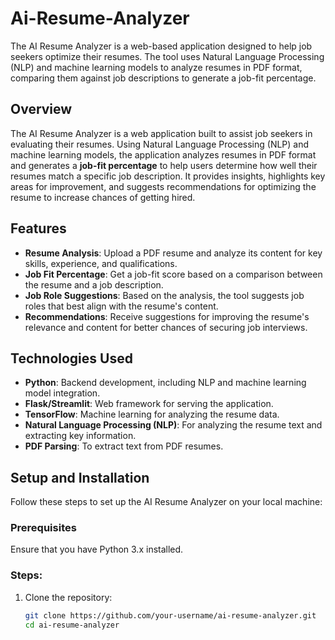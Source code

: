 # Ai-Resume-Analyzer
The AI Resume Analyzer is a web-based application designed to help job seekers optimize their resumes. The tool uses Natural Language Processing (NLP) and machine learning models to analyze resumes in PDF format, comparing them against job descriptions to generate a job-fit percentage.
## Overview
The AI Resume Analyzer is a web application built to assist job seekers in evaluating their resumes. Using Natural Language Processing (NLP) and machine learning models, the application analyzes resumes in PDF format and generates a **job-fit percentage** to help users determine how well their resumes match a specific job description. It provides insights, highlights key areas for improvement, and suggests recommendations for optimizing the resume to increase chances of getting hired.

## Features
- **Resume Analysis**: Upload a PDF resume and analyze its content for key skills, experience, and qualifications.
- **Job Fit Percentage**: Get a job-fit score based on a comparison between the resume and a job description.
- **Job Role Suggestions**: Based on the analysis, the tool suggests job roles that best align with the resume's content.
- **Recommendations**: Receive suggestions for improving the resume's relevance and content for better chances of securing job interviews.
  
## Technologies Used
- **Python**: Backend development, including NLP and machine learning model integration.
- **Flask/Streamlit**: Web framework for serving the application.
- **TensorFlow**: Machine learning for analyzing the resume data.
- **Natural Language Processing (NLP)**: For analyzing the resume text and extracting key information.
- **PDF Parsing**: To extract text from PDF resumes.
  
## Setup and Installation
Follow these steps to set up the AI Resume Analyzer on your local machine:

### Prerequisites
Ensure that you have Python 3.x installed.

### Steps:
1. Clone the repository:
   ```bash
   git clone https://github.com/your-username/ai-resume-analyzer.git
   cd ai-resume-analyzer




